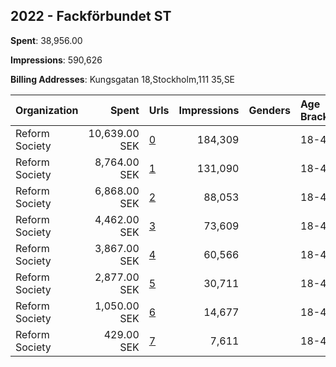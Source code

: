 ## 2022 - Fackförbundet ST 
**Spent**: 38,956.00

**Impressions**: 590,626

**Billing Addresses**: Kungsgatan 18,Stockholm,111 35,SE

|Organization|Spent|Urls|Impressions|Genders|Age Brackets|Country Codes|
|:---|---:|:---|---:|:---|:---|:---|
|Reform Society|10,639.00 SEK|[0](https://www.snap.com/political-ads/asset/f593b5a7752ed6048d991946563274b81a026ce9dde386531567c2d5653eb90e?mediaType=mp4)|184,309||18-49|sweden|
|Reform Society|8,764.00 SEK|[1](https://www.snap.com/political-ads/asset/41f26d5538d15dd29be0fccef4b94b8817e78e3bdf8e3547faa782fea4e9573f?mediaType=mp4)|131,090||18-49|sweden|
|Reform Society|6,868.00 SEK|[2](https://www.snap.com/political-ads/asset/0c14c7b43b186e15a3a94fe4902aeda3eceebecc5c4994df983d9e8afe040824?mediaType=mp4)|88,053||18-49|sweden|
|Reform Society|4,462.00 SEK|[3](https://www.snap.com/political-ads/asset/8ca7fa2dcd419f50c041952b70b1ba7ae27e121484e3cebdce3e22ff6e04b9a1?mediaType=mp4)|73,609||18-40|sweden|
|Reform Society|3,867.00 SEK|[4](https://www.snap.com/political-ads/asset/fda3eb7315748bc652eaa1129ba9bb5bdf16c324b6b6d3f365742d5bcd5aab90?mediaType=mp4)|60,566||18-40|sweden|
|Reform Society|2,877.00 SEK|[5](https://www.snap.com/political-ads/asset/8bd67ca9815c938a9758b589333825a0cdc20de5e1c0359a44b96d3802cc7793?mediaType=mp4)|30,711||18-49|sweden|
|Reform Society|1,050.00 SEK|[6](https://www.snap.com/political-ads/asset/41f26d5538d15dd29be0fccef4b94b8817e78e3bdf8e3547faa782fea4e9573f?mediaType=mp4)|14,677||18-40|sweden|
|Reform Society|429.00 SEK|[7](https://www.snap.com/political-ads/asset/8bd67ca9815c938a9758b589333825a0cdc20de5e1c0359a44b96d3802cc7793?mediaType=mp4)|7,611||18-40|sweden|
